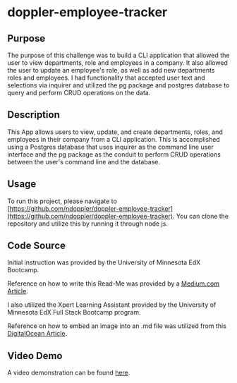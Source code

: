 # doppler-employee-tracker

## Purpose
The purpose of this challenge was to build a CLI application that allowed the user to view departments, role and employees in a company. It also allowed the user to update an employee's role, as well as add new departments roles and employees. I had functionality that accepted user text and selections via inquirer and utilized the pg package and postgres database to query and perform CRUD operations on the data.

## Description
This App allows users to view, update, and create departments, roles, and employees in their company from a CLI application. This is accomplished using a Postgres database that uses inquirer as the command line user interface and the pg package as the conduit to perform CRUD operations between the user's command line and the database.

## Usage
To run this project, please navigate to [https://github.com/ndoppler/doppler-employee-tracker](https://github.com/ndoppler/doppler-employee-tracker). You can clone the repository and utilize this by running it through node js.

## Code Source

Initial instruction was provided by the University of Minnesota EdX Bootcamp.

Reference on how to write this Read-Me was provided by a [Medium.com Article](https://medium.com/@kc_clintone/the-ultimate-guide-to-writing-a-great-readme-md-for-your-project-3d49c2023357).

I also utilized the Xpert Learning Assistant provided by the University of Minnesota EdX Full Stack Bootcamp program.

Reference on how to embed an image into an .md file was utilized from this [DigitalOcean Article](https://www.digitalocean.com/community/tutorials/markdown-markdown-images).

## Video Demo

A video demonstration can be found [here](https://drive.google.com/file/d/1xThqSRZHfUWciKx0QOV-Sf3X738duUc3/view?usp=drive_link).
